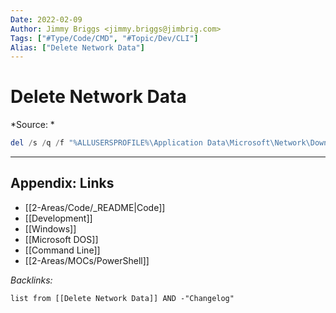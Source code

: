 ```yaml
---
Date: 2022-02-09
Author: Jimmy Briggs <jimmy.briggs@jimbrig.com>
Tags: ["#Type/Code/CMD", "#Topic/Dev/CLI"]
Alias: ["Delete Network Data"]
---
```


# Delete Network Data

*Source: *

```powershell
del /s /q /f "%ALLUSERSPROFILE%\Application Data\Microsoft\Network\Downloader\qmgr*.dat"
```

***

## Appendix: Links

- [[2-Areas/Code/_README|Code]]
- [[Development]]
- [[Windows]]
- [[Microsoft DOS]]
- [[Command Line]]
- [[2-Areas/MOCs/PowerShell]]

*Backlinks:*

```dataview
list from [[Delete Network Data]] AND -"Changelog"
```